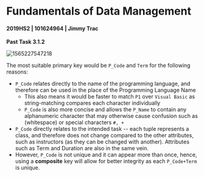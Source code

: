 # Fundamentals of Data Management

#### 2019HS2 |  101624964 | Jimmy Trac 

**Past Task 3.1.2**

![1565227547218](H:\repos\fundamentals-of-data-management\pt3.1.2\p3.1.2.assets\1565227547218.png)

The most suitable primary key would be `P_Code` and `Term` for the following reasons:

* `P_Code` relates directly to the name of the programming language, and therefore can be used in the place of the Programming Language Name
  * This also means it would be faster to match `P1` over `Visual Basic` as string-matching compares each character individually
  * `P_Code` is also more concise and allows the `P_Name` to contain any alphanumeric character that may otherwise cause confusion such as ` ` (whitespace) or special characters `#, +`
* `P_Code` directly relates to the intended task -- each tuple represents a class, and therefore does not change compared to the other attributes, such as instructors (as they can be changed with another). Attributes such as Term and Duration are also in the same vein.
* However, `P_Code` is not unique and it can appear more than once, hence, using a **composite** key will allow for better integrity as each `P_Code+Term` is unique.

